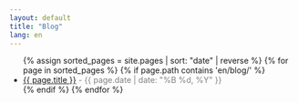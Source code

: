 ```yaml
---
layout: default
title: "Blog"
lang: en
---
```


<ul>
  {% assign sorted_pages = site.pages | sort: "date" | reverse %}
  {% for page in sorted_pages %}
    {% if page.path contains 'en/blog/' %}
      <li>
        <a href="{{ site.baseurl }}{{ page.url }}">{{ page.title }}</a>
        <span style="color: gray;"> - {{ page.date | date: "%B %d, %Y" }}</span>
      </li>
    {% endif %}
  {% endfor %}
</ul>
